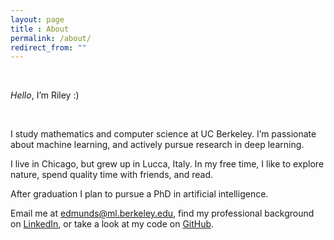 ```yaml
---
layout: page
title : About
permalink: /about/
redirect_from: ""
---
```

<br>

*Hello*, I’m Riley :)

<br>

I study mathematics and computer science at UC Berkeley. 
I’m passionate about machine learning, and actively pursue research in deep learning.


I live in Chicago, but grew up in Lucca, Italy. In my free time, I like to explore nature, spend quality time with friends, and read.


After graduation I plan to pursue a PhD in artificial intelligence.


Email me at [edmunds@ml.berkeley.edu](mailto:edmunds@ml.berkeley.edu), find my professional background on [LinkedIn](http://uk.linkedin.com/in/rileyedmunds), or take a look at my code on [GitHub](http://github.com/rileyedmunds). 
